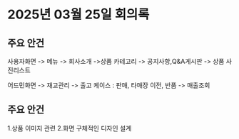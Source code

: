 # 2025년 03월 25일 회의록

## 주요 안건
사용자화면 -> 메뉴 -> 회사소개
               ->상품 카테고리
               -> 공지사항,Q&A게시판
                -> 상품 사진리스트     
                
                     
어드민화면 -> 재고관리
                -> 출고 케이스 : 판매, 타매장 이전, 반품
                -> 매출조회
                


## 주요 안건
1.상품 이미지 관련
2.화면 구체적인 디자인 설계 

